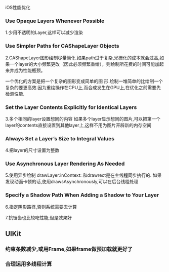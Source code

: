 
iOS性能优化
### Use Opaque Layers Whenever Possible
1.少用不透明的Layer,这样可以减少渲染

### Use Simpler Paths for CAShapeLayer Objects
2.CAShapeLayer图形绘制尽量简化.如果path过于复杂,光栅化的成本就会过高,如果一个layer的大小频繁更改（因此必须频繁重绘），则绘制所花费的时间可能加起来并成为性能瓶颈。

一个优化的方案是把一个复杂的图形变成简单的图
形.绘制一堆简单的比绘制一个复杂的要更高效.因为重绘操作在CPU上,而合成发生在GPU上,在优化之前需要先检测性能.
### Set the Layer Contents Explicitly for Identical Layers
3.多个相同的layer设置想同的内容
如果多个layer显示想同的图片,可以把第一个layer的contents直接设置到其他layer上,这样不用为图片开辟新的内存空间

### Always Set a Layer’s Size to Integral Values
4.把layer的尺寸设置为整数

### Use Asynchronous Layer Rendering As Needed
5.使用异步绘制
drawLayer:inContext: 和drawrect是在主线程同步执行的.
如果发现动画卡顿的话,使用drawsAsynchronously,可以在后台线程处理

### Specify a Shadow Path When Adding a Shadow to Your Layer
6.指定阴影路径,否则系统需要去计算

7.抗锯齿也比较吃性能,但是效果好

## UIKit
### 约束条数减少,或用Frame,如果frame做预加载就更好了
### 合理运用多线程计算 
###
###
###
